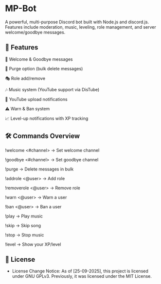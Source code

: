 # MP-Bot
A powerful, multi-purpose Discord bot built with Node.js and discord.js.
Features include moderation, music, leveling, role management, and server welcome/goodbye messages.

## 🚀 Features

👋 Welcome & Goodbye messages

🧹 Purge option (bulk delete messages)

🎭 Role add/remove

🎶 Music system (YouTube support via DisTube)

🔔 YouTube upload notifications

⚠️ Warn & Ban system

📈 Level-up notifications with XP tracking



## 🛠️ Commands Overview

!welcome <#channel> → Set welcome channel

!goodbye <#channel> → Set goodbye channel

!purge <amount> → Delete messages in bulk

!addrole <@user> <role> → Add role

!removerole <@user> <role> → Remove role

!warn <@user> <reason> → Warn a user

!ban <@user> → Ban a user

!play <song> → Play music

!skip → Skip song

!stop → Stop music

!level → Show your XP/level

## 📜 License
- License Change Notice: As of [25-09-2025], this project is licensed under GNU GPLv3. Previously, it was licensed under the MIT License.


